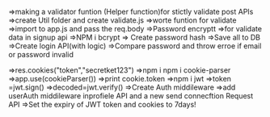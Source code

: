 <!-- Episode-09 | Encrypting Passwords -->
=>making a validator funtion (Helper function)for stictly validate post APIs 
=>create Util folder and create validate.js 
=>worte funtion for validate 
=>import to app.js and pass the req.body
=>Password encryptt
=>for validate data in signup api
=>NPM i bcrypt 
=> Create password hash
=>Save all to DB
=>Create login API(with logic)
=>Compare password and throw erroe if email or password invalid

<!-- Episode 10 | Authenticatiaon, JWT & Cookies -->

=>res.cookies("token","secretket123")
=>npm i npm i cookie-parser
=>app.use(cookieParser())
=>print cookie.token
=>npm i jwt
=>token =jwt.sign()
=>decoded=jwt.verify() 
=>Create Auth middileware
=>add userAuth middileware inprofiele API and a new send connecftion Request API
=>Set the expiry of JWT token and cookies to 7days!
